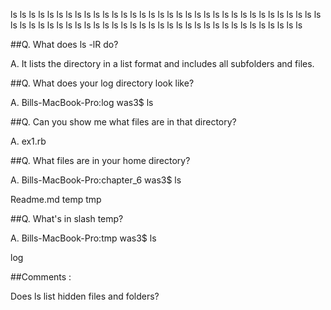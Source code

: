 ls ls ls ls ls ls ls ls ls ls ls
ls ls ls ls ls ls ls ls ls ls ls
ls ls ls ls ls ls ls ls ls ls ls
ls ls ls ls ls ls ls ls ls ls ls
ls ls ls ls ls ls ls ls ls ls ls
ls ls ls ls ls ls ls ls ls ls ls


##Q. What does ls -lR do?

A. It lists the directory in a list format and includes all subfolders and files.

##Q. What does your log directory look like?

A. Bills-MacBook-Pro:log was3$ ls

##Q. Can you show me what files are in that directory?

A. ex1.rb

##Q. What files are in your home directory?

A. Bills-MacBook-Pro:chapter_6 was3$ ls

   Readme.md	temp		tmp

##Q. What's in slash temp?

A. Bills-MacBook-Pro:tmp was3$ ls

   log

##Comments :

Does ls list hidden files and folders?

